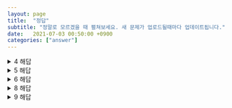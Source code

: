 ```yaml
---
layout: page
title:  "정답"
subtitle: "정말로 모르겠을 때 펼쳐보세요. 새 문제가 업로드될때마다 업데이트됩니다."
date:   2021-07-03 00:50:00 +0900
categories: ["answer"]
---
```


<details>
    <summary>4 해답</summary>
    <p style = "color: #79a37d">
      수도 = capital = 대문자<br>
      처음 = initial = 시작 문자<br>
      남세일(Nam Se-Il)의 이니셜인 NSI를 10진수인 '아스키 코드'로 변환하면 됩니다.<br>
      답은 788373<br>
    </p>
</details>

<details>
    <summary>5 해답</summary>
    <p style = "color: #79a37d">
      A: 이규혁의 모친을 취재하던 도중 발생한 사고<br>
      B: 베스타 4에서 이루어진 편애와 악마의 편집<br>
      C: 신승연이 장세일에게 처음으로 연락을 했을 때<br>
      D: 장세일이 오디션에서 탈락함<br>
      E: 장세일이 협박장을 발송함<br>
      시간 순서대로 정렬하면 됩니다.<br>
      답은 dcabe.<br>
    </p>
</details>

<details>
    <summary>6 해답</summary>
    <p style = "color: #79a37d">
      홈페이지에 연재되고 있는 '시나리오'는 베스타 본편의 스토리와 전혀 관계 없는 역할 및 스토리를 가지고 있습니다.<br>
      시나리오에 등장하는 각 등장인물의 상징색과 역할은 다음과 같습니다.<br>
      1. 신승연 - 황제 - 검정<br>
      2. 한도윤 - 혁명군 수장 - 빨강<br>
      3. 민주영 - 대공 - 보라<br>
      4. 이규혁 - 왕자 - 파랑<br>
      5. 오인하 - 기사(무용수) - 노랑<br>
      6. 장세일 - 신하 - 초록<br>
      7. 서혜성 - 상단주 - (주황: 시나리오에서 주어진 단서만으로는 알 수 없는 내용입니다.)<br>
      이 내용을 바탕으로, 실제 베스타 본편의 스토리 내에서 신하에 해당하는 인물, 즉 장세일을 살해한 인물을 골라 그 인물의 위치와 색을 순서대로 쓰면 됩니다. 정답 페이지의 가장 하단에는 다음 문제에서 쓰일 단서(소문자 영단어)가 쓰여있습니다.<br>
    </p>
</details>

<details>
    <summary>8 해답</summary>
    <p style = "color: #79a37d">
      그림에 표시된 기호는 위에서부터 차례대로 hang man, floor director, note, tablet을 뜻합니다. 이 정보를 바탕으로, 행맨 게임의 정답을 완성하고 가장 아래에 있는 단어를 찾으면 됩니다. 정답은 DESIRE(대소문자 관계 없음).<br>
      정답을 입력하고 들어간 페이지에선, 6번 문제에서 얻었던 소문자 영단어를 입력하면 다음 페이지로 넘어갈 수 있습니다. ■■■에 들어갈 세 글자 한국어 단어는 다음 문제에 쓰일 단서입니다.<br>
    </p>
</details>

<details>
    <summary>9 해답</summary>
    <p style = "color: #79a37d">
      시나리오 페이지의 수상하게 넓은 공백을 드래그하면 숨겨진 문자와 이미지를 확인할 수 있습니다. 또는, 야간 모드를 실행중일 때도 숨겨진 요소를 확인할 수 있습니다. 이 중 이미지의 파일명을 확인하면 문제에서 요구하는 숫자를 얻을 수 있습니다. 정답은 20181004.<br>
      정답을 입력하여 나온 페이지에선, ■■■가 뜻하는 세글자 한국어 단어를 주어진 8&#42;8 표에서 찾아야 합니다. 열은 알파벳, 행은 숫자로 표시되어 있으며, 열&#45;행 순서로 입력해야 합니다.<br>
       정답 이외에도 눈에 띄는 이름들을 입력해볼 수 있습니다. 정답을 입력하여 나오는 페이지에서 붉은 색으로 표시된 '별명'은 다음 문제를 풀 때 쓰일 단서입니다. <br>
    </p>
</details>

















